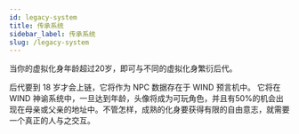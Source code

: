 ```yaml
---
id: legacy-system
title: 传承系统
sidebar_label: 传承系统
slug: /legacy-system
---
```


 当你的虚拟化身年龄超过20岁，即可与不同的虚拟化身繁衍后代。 

后代要到 18 岁才会上链，它将作为 NPC 数据存在于 WIND 预言机中。 它将在 WIND 神谕系统中，一旦达到年龄，头像将成为可玩角色，并且有50%的机会出现在母亲或父亲的地址中。不管怎样，成熟的化身要获得有限的自由意志，就需要一个真正的人与之交互。 
